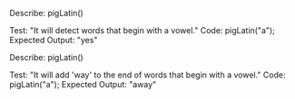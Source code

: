 Describe: pigLatin()

Test: "It will detect words that begin with a vowel."
Code: pigLatin("a");
Expected Output: "yes"

Describe: pigLatin()

Test: "It will add 'way' to the end of words that begin with a vowel."
Code: pigLatin("a");
Expected Output: "away"

